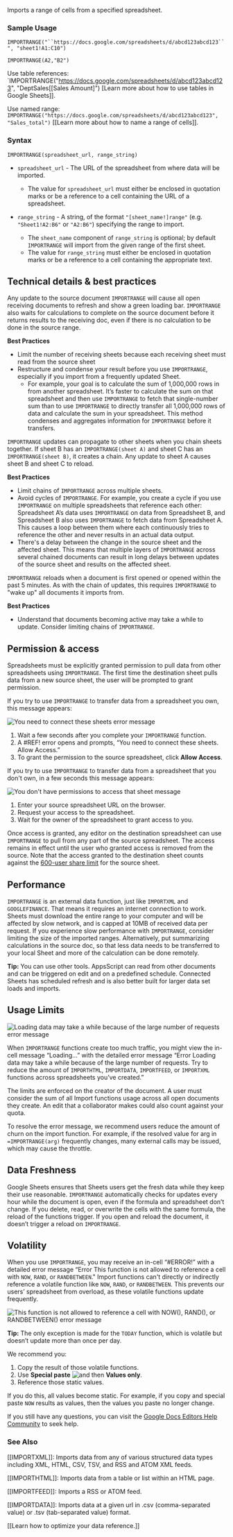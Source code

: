 Imports a range of cells from a specified spreadsheet.
### Sample Usage

`IMPORTRANGE("``https://docs.google.com/spreadsheets/d/abcd123abcd123``", "sheet1!A1:C10")`

`IMPORTRANGE(A2,"B2")`

Use table references: `IMPORTRANGE("https://docs.google.com/spreadsheets/d/abcd123abcd123", "DeptSales[[Sales Amount]") [Learn more about how to use tables in Google Sheets]].

Use named range: `IMPORTRANGE("https://docs.google.com/spreadsheets/d/abcd123abcd123", "Sales_total")` [[Learn more about how to name a range of cells]].
### Syntax

`IMPORTRANGE(spreadsheet_url, range_string)`

* `spreadsheet_url` - The URL of the spreadsheet from where data will be imported.

  + The value for `spreadsheet_url` must either be enclosed in quotation marks or be a reference to a cell containing the URL of a spreadsheet.
* `range_string` - A string, of the format `"[sheet_name!]range"` (e.g. `"Sheet1!A2:B6"` or `"A2:B6"`) specifying the range to import.

  + The `sheet_name` component of `range_string` is optional; by default `IMPORTRANGE` will import from the given range of the first sheet.
  + The value for `range_string` must either be enclosed in quotation marks or be a reference to a cell containing the appropriate text.

Technical details & best practices
----------------------------------

Any update to the source document `IMPORTRANGE` will cause all open receiving documents to refresh and show a green loading bar. `IMPORTRANGE` also waits for calculations to complete on the source document before it returns results to the receiving doc, even if there is no calculation to be done in the source range.

**Best Practices**

* Limit the number of receiving sheets because each receiving sheet must read from the source sheet
* Restructure and condense your result before you use `IMPORTRANGE`, especially if you import from a frequently updated Sheet.
  + For example, your goal is to calculate the sum of 1,000,000 rows in from another spreadsheet. It’s faster to calculate the sum on that spreadsheet and then use `IMPORTRANGE` to fetch that single-number sum than to use `IMPORTRANGE` to directly transfer all 1,000,000 rows of data and calculate the sum in your spreadsheet. This method condenses and aggregates information for `IMPORTRANGE` before it transfers.

`IMPORTRANGE` updates can propagate to other sheets when you chain sheets together. If sheet B has an `IMPORTRANGE(sheet A)` and sheet C has an `IMPORTRANGE(sheet B)`, it creates a chain. Any update to sheet A causes sheet B and sheet C to reload.

**Best Practices**

* Limit chains of `IMPORTRANGE` across multiple sheets.
* Avoid cycles of `IMPORTRANGE`. For example, you create a cycle if you use `IMPORTRANGE` on multiple spreadsheets that reference each other: Spreadsheet A’s data uses `IMPORTRANGE` on data from Spreadsheet B, and Spreadsheet B also uses `IMPORTRANGE` to fetch data from Spreadsheet A. This causes a loop between them where each continuously tries to reference the other and never results in an actual data output.
* There's a delay between the change in the source sheet and the affected sheet. This means that multiple layers of `IMPORTRANGE` across several chained documents can result in long delays between updates of the source sheet and results on the affected sheet.

`IMPORTRANGE` reloads when a document is first opened or opened within the past 5 minutes. As with the chain of updates, this requires `IMPORTRANGE` to "wake up" all documents it imports from.

**Best Practices**

* Understand that documents becoming active may take a while to update. Consider limiting chains of `IMPORTRANGE`.

Permission & access
-------------------

Spreadsheets must be explicitly granted permission to pull data from other spreadsheets using `IMPORTRANGE`. The first time the destination sheet pulls data from a new source sheet, the user will be prompted to grant permission.

If you try to use `IMPORTRANGE` to transfer data from a spreadsheet you own, this message appears:

![You need to connect these sheets error message](//storage.googleapis.com/support-kms-prod/2eU8m1QEvoSdxGESsSE0aHvxKUYfvFr4pAW8)

1. Wait a few seconds after you complete your `IMPORTRANGE` function.
2. A #REF! error opens and prompts, “You need to connect these sheets. Allow Access.”
3. To grant the permission to the source spreadsheet, click **Allow Access**.

If you try to use `IMPORTRANGE` to transfer data from a spreadsheet that you don't own, in a few seconds this message appears:

![You don't have permissions to access that sheet message](//storage.googleapis.com/support-kms-prod/lvKGHHQVDZetwMA8hw4b58AxrX5AoZoR95XM)

1. Enter your source spreadsheet URL on the browser.
2. Request your access to the spreadsheet.
3. Wait for the owner of the spreadsheet to grant access to you.

Once access is granted, any editor on the destination spreadsheet can use `IMPORTRANGE` to pull from any part of the source spreadsheet. The access remains in effect until the user who granted access is removed from the source. Note that the access granted to the destination sheet counts against the [600-user share limit](/a/answer/7338880) for the source sheet.

Performance
-----------

`IMPORTRANGE` is an external data function, just like `IMPORTXML` and `GOOGLEFINANCE`. That means it requires an internet connection to work. Sheets must download the entire range to your computer and will be affected by slow network, and is capped at 10MB of received data per request. If you experience slow performance with `IMPORTRANGE`, consider limiting the size of the imported ranges. Alternatively, put summarizing calculations in the source doc, so that less data needs to be transferred to your local Sheet and more of the calculation can be done remotely.

**Tip:** You can use other tools. AppsScript can read from other documents and can be triggered on edit and on a predefined schedule. Connected Sheets has scheduled refresh and is also better built for larger data set loads and imports.

Usage Limits
------------

![Loading data may take a while because of the large number of requests error message](//storage.googleapis.com/support-kms-prod/HyhFCYmelulvVt5psMpsMydbpkm9psq5qv46)

When `IMPORTRANGE` functions create too much traffic, you might view the in-cell message “Loading…” with the detailed error message “Error Loading data may take a while because of the large number of requests. Try to reduce the amount of `IMPORTHTML`, `IMPORTDATA`, `IMPORTFEED`, or `IMPORTXML` functions across spreadsheets you’ve created.”

The limits are enforced on the creator of the document. A user must consider the sum of all Import functions usage across all open documents they create. An edit that a collaborator makes could also count against your quota.

To resolve the error message, we recommend users reduce the amount of churn on the import function. For example, if the resolved value for arg in `=IMPORTRANGE(arg)` frequently changes, many external calls may be issued, which may cause the throttle.

Data Freshness
--------------

Google Sheets ensures that Sheets users get the fresh data while they keep their use reasonable. `IMPORTRANGE` automatically checks for updates every hour while the document is open, even if the formula and spreadsheet don’t change. If you delete, read, or overwrite the cells with the same formula, the reload of the functions trigger. If you open and reload the document, it doesn’t trigger a reload on `IMPORTRANGE`.

Volatility
----------

When you use `IMPORTRANGE`, you may receive an in-cell “#ERROR!” with a detailed error message “Error This function is not allowed to reference a cell with `NOW`, `RAND`, or `RANDBETWEEN`." Import functions can't directly or indirectly reference a volatile function like `NOW`, `RAND`, or `RANDBETWEEN`. This prevents our users’ spreadsheet from overload, as these volatile functions update frequently.

![This function is not allowed to reference a cell with NOW(), RAND(), or RANDBETWEEN() error message](//storage.googleapis.com/support-kms-prod/LqxvvktwEtFCSFfBMvqmIVtK1MEFvQTCa5xp)

**Tip:** The only exception is made for the `TODAY` function, which is volatile but doesn’t update more than once per day.

We recommend you:

1. Copy the result of those volatile functions.
2. Use **Special paste** ![and then](//lh3.googleusercontent.com/3_l97rr0GvhSP2XV5OoCkV2ZDTIisAOczrSdzNCBxhIKWrjXjHucxNwocghoUa39gw=w36-h36) **Values only**.
3. Reference those static values.

If you do this, all values become static. For example, if you copy and special paste `NOW` results as values, then the values you paste no longer change.

If you still have any questions, you can visit the [Google Docs Editors Help Community](/docs/community) to seek help.

### See Also

[[IMPORTXML]]: Imports data from any of various structured data types including XML, HTML, CSV, TSV, and RSS and ATOM XML feeds.

[[IMPORTHTML]]: Imports data from a table or list within an HTML page.

[[IMPORTFEED]]: Imports a RSS or ATOM feed.

[[IMPORTDATA]]: Imports data at a given url in .csv (comma-separated value) or .tsv (tab-separated value) format.

[[Learn how to optimize your data reference.]]